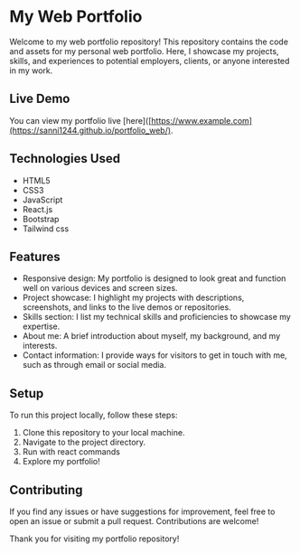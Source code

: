 # My Web Portfolio

Welcome to my web portfolio repository! This repository contains the code and assets for my personal web portfolio. Here, I showcase my projects, skills, and experiences to potential employers, clients, or anyone interested in my work.

## Live Demo

You can view my portfolio live [here]([https://www.example.com](https://sanni1244.github.io/portfolio_web/).

## Technologies Used

- HTML5
- CSS3
- JavaScript
- React.js 
- Bootstrap
- Tailwind css

## Features

- Responsive design: My portfolio is designed to look great and function well on various devices and screen sizes.
- Project showcase: I highlight my projects with descriptions, screenshots, and links to the live demos or repositories.
- Skills section: I list my technical skills and proficiencies to showcase my expertise.
- About me: A brief introduction about myself, my background, and my interests.
- Contact information: I provide ways for visitors to get in touch with me, such as through email or social media.

## Setup

To run this project locally, follow these steps:

1. Clone this repository to your local machine.
2. Navigate to the project directory.
3. Run with react commands
4. Explore my portfolio!

## Contributing

If you find any issues or have suggestions for improvement, feel free to open an issue or submit a pull request. Contributions are welcome!

Thank you for visiting my portfolio repository!
